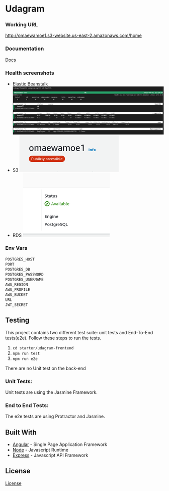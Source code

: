 # Udagram

### Working URL
http://omaewamoe1.s3-website.us-east-2.amazonaws.com/home

### Documentation
<a href="/docs/">Docs</a>
### Health screenshots
- Elastic Beanstalk
![Eb Health](/screenshots/eb%20health.png)
- S3 
![S3 bucket](/screenshots/s3%20health.png)
- RDS
![RDS](/screenshots/rds%20health.png)

### Env Vars
```
POSTGRES_HOST
PORT
POSTGRES_DB
POSTGRES_PASSWORD
POSTGRES_USERNAME
AWS_REGION
AWS_PROFILE
AWS_BUCKET
URL
JWT_SECRET
```
## Testing

This project contains two different test suite: unit tests and End-To-End tests(e2e). Follow these steps to run the tests.

1. `cd starter/udagram-frontend`
1. `npm run test`
1. `npm run e2e`

There are no Unit test on the back-end

### Unit Tests:

Unit tests are using the Jasmine Framework.

### End to End Tests:

The e2e tests are using Protractor and Jasmine.

## Built With

- [Angular](https://angular.io/) - Single Page Application Framework
- [Node](https://nodejs.org) - Javascript Runtime
- [Express](https://expressjs.com/) - Javascript API Framework

## License

[License](LICENSE.txt)
